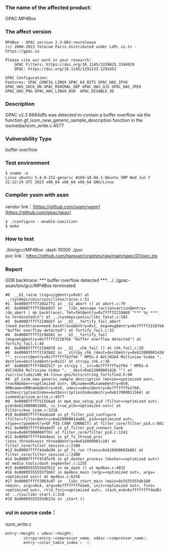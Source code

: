 ### The name of the affected product:
GPAC MP4Box

### The affect version
```
MP4Box - GPAC version 2.3-DEV-revrelease
(c) 2000-2023 Telecom Paris distributed under LGPL v2.1+ - https://gpac.io

Please cite our work in your research:
	GPAC Filters: https://doi.org/10.1145/3339825.3394929
	GPAC: https://doi.org/10.1145/1291233.1291452

GPAC Configuration: 
Features: GPAC_CONFIG_LINUX GPAC_64_BITS GPAC_HAS_IPV6 GPAC_HAS_SOCK_UN GPAC_MINIMAL_ODF GPAC_HAS_QJS GPAC_HAS_JPEG GPAC_HAS_PNG GPAC_HAS_LINUX_DVB  GPAC_DISABLE_3D 
```
### Description
GPAC v2.3 8684dfb was detected to contain a buffer overflow via the function gf_isom_new_generic_sample_description function in the isomedia/isom_write.c:4577

### Vulnerability Type
buffer overflow

### Test environment
```
$ uname -a
Linux ubuntu 5.4.0-152-generic #169~18.04.1-Ubuntu SMP Wed Jun 7 22:22:24 UTC 2023 x86_64 x86_64 x86_64 GNU/Linux
```

### Compiler yasm with asan
vendor link：[https://github.com/yasm/yasm](https://github.com/gpac/gpac)
```
$ ./configure --enable-sanitizer 
$ make
```

### How to test
./bin/gcc/MP4Box -dash 10000 ./poc    
poc link：https://github.com/hanxuer/crashes/raw/main/gapc/01/poc.zip

### Report
GDB backtrace:
*** buffer overflow detected ***: ../../gpac-asan/bin/gcc/MP4Box terminated
```
#0  __GI_raise (sig=sig@entry=0x6) at ../sysdeps/unix/sysv/linux/raise.c:51
#1  0x00007ffff20a27f1 in __GI_abort () at abort.c:79
#2  0x00007ffff20eb837 in __libc_message (action=action@entry=(do_abort | do_backtrace), fmt=fmt@entry=0x7ffff2218869 "*** %s ***: %s terminated\n") at ../sysdeps/posix/libc_fatal.c:181
#3  0x00007ffff2196b5f in __GI___fortify_fail_abort (need_backtrace=need_backtrace@entry=0x1, msg=msg@entry=0x7ffff22187e6 "buffer overflow detected") at fortify_fail.c:33
#4  0x00007ffff2196b81 in __GI___fortify_fail (msg=msg@entry=0x7ffff22187e6 "buffer overflow detected") at fortify_fail.c:44
#5  0x00007ffff2194870 in __GI___chk_fail () at chk_fail.c:28
#6  0x00007ffff2193b02 in __strcpy_chk (dest=dest@entry=0x612000001426 "", src=src@entry=0x7ffffffe2f94 " MPEG-4 AVC|H264 Multiview Video ", destlen=destlen@entry=0x21) at strcpy_chk.c:30
#7  0x00007ffff4682517 in strcpy (__src=0x7ffffffe2f94 " MPEG-4 AVC|H264 Multiview Video ", __dest=0x612000001426 "") at /usr/include/x86_64-linux-gnu/bits/string_fortified.h:90
#8  gf_isom_new_generic_sample_description (movie=<optimized out>, trackNumber=<optimized out>, URLname=URLname@entry=0x0, URNname=URNname@entry=0x0, udesc=udesc@entry=0x7ffffffe2f60, outDescriptionIndex=outDescriptionIndex@entry=0x617000011564) at isomedia/isom_write.c:4577
#9  0x00007ffff51556ad in mp4_mux_setup_pid (filter=<optimized out>, pid=0x613000001000, is_true_pid=<optimized out>) at filters/mux_isom.c:3218
#10 0x00007ffff4da6a44 in gf_filter_pid_configure (filter=filter@entry=0x619000014a80, pid=<optimized out>, ctype=ctype@entry=GF_PID_CONF_CONNECT) at filter_core/filter_pid.c:881
#11 0x00007ffff4dadedf in gf_filter_pid_connect_task (task=0x607000000f70) at filter_core/filter_pid.c:1241
#12 0x00007ffff4de4ea1 in gf_fs_thread_proc (sess_thread=sess_thread@entry=0x616000001c10) at filter_core/filter_session.c:2100
#13 0x00007ffff4de8e94 in gf_fs_run (fsess=0x616000001b80) at filter_core/filter_session.c:2400
#14 0x00007ffff47dfe76 in gf_dasher_process (dasher=<optimized out>) at media_tools/dash_segmenter.c:1255
#15 0x00005555555d7622 in do_dash () at mp4box.c:4832
#16 0x00005555555f5bb7 in mp4box_main (argc=<optimized out>, argv=<optimized out>) at mp4box.c:6256
#17 0x00007ffff2083c87 in __libc_start_main (main=0x5555555db180 <main>, argc=0x4, argv=0x7fffffffdae8, init=<optimized out>, fini=<optimized out>, rtld_fini=<optimized out>, stack_end=0x7fffffffdad8) at ../csu/libc-start.c:310
#18 0x00005555555db23a in _start ()
```

### vul in source code：
isom_write.c
```c
entry->Height = udesc->height;
		strcpy(entry->compressor_name, udesc->compressor_name);            // this
		entry->color_table_index = -1;
```
